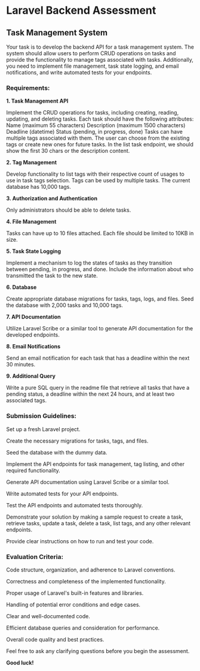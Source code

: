 # Laravel Backend Assessment

## Task Management System

Your task is to develop the backend API for a task management system. The system should allow users to perform CRUD operations on tasks and provide the functionality to manage tags associated with tasks. Additionally, you need to implement file management, task state logging, and email notifications, and write automated tests for your endpoints.

### Requirements:

**1. Task Management API**

Implement the CRUD operations for tasks, including creating, reading, updating, and deleting tasks.
Each task should have the following attributes:
Name (maximum 55 characters)
Description (maximum 1500 characters)
Deadline (datetime)
Status (pending, in progress, done)
Tasks can have multiple tags associated with them.
The user can choose from the existing tags or create new ones for future tasks. In the list task endpoint, we should show the first 30 chars or the description content.

**2. Tag Management**

Develop functionality to list tags with their respective count of usages to use in task tags selection.
Tags can be used by multiple tasks.
The current database has 10,000 tags.

**3. Authorization and Authentication**

Only administrators should be able to delete tasks.

**4. File Management**

Tasks can have up to 10 files attached.
Each file should be limited to 10KB in size.

**5. Task State Logging**

Implement a mechanism to log the states of tasks as they transition between pending, in progress, and done.
Include the information about who transmitted the task to the new state.

**6. Database**

Create appropriate database migrations for tasks, tags, logs, and files.
Seed the database with 2,000 tasks and 10,000 tags.

**7. API Documentation**

Utilize Laravel Scribe or a similar tool to generate API documentation for the developed endpoints.

**8. Email Notifications**

Send an email notification for each task that has a deadline within the next 30 minutes.

**9. Additional Query**

Write a pure SQL query in the readme file that retrieve all tasks that have a pending status, a deadline within the next 24 hours, and at least two associated tags.


### Submission Guidelines:

Set up a fresh Laravel project.

Create the necessary migrations for tasks, tags, and files.

Seed the database with the dummy data.

Implement the API endpoints for task management, tag listing, and other required functionality.

Generate API documentation using Laravel Scribe or a similar tool.

Write automated tests for your API endpoints.

Test the API endpoints and automated tests thoroughly.

Demonstrate your solution by making a sample request to create a task, retrieve tasks, update a task, delete a task, list tags, and any other relevant endpoints.

Provide clear instructions on how to run and test your code.

### Evaluation Criteria:

Code structure, organization, and adherence to Laravel conventions.

Correctness and completeness of the implemented functionality.

Proper usage of Laravel's built-in features and libraries.

Handling of potential error conditions and edge cases.

Clear and well-documented code.

Efficient database queries and consideration for performance.

Overall code quality and best practices.

Feel free to ask any clarifying questions before you begin the assessment.

**Good luck!**
